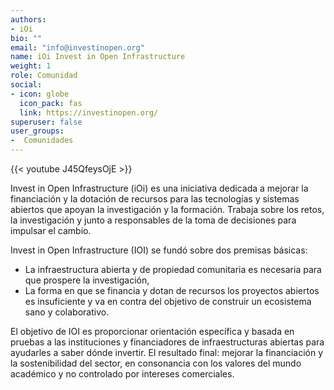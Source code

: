 ```yaml
---
authors:
- iOi
bio: ""
email: "info@investinopen.org"
name: iOi Invest in Open Infrastructure
weight: 1
role: Comunidad
social:
- icon: globe
  icon_pack: fas
  link: https://investinopen.org/
superuser: false
user_groups:
-  Comunidades
---
```


{{< youtube J45QfeysOjE >}} 

Invest in Open Infrastructure (iOi) es una iniciativa dedicada a mejorar la financiación y la dotación de recursos para las tecnologías y sistemas abiertos que apoyan la investigación y la formación. Trabaja sobre los retos, la investigación y junto a responsables de la toma de decisiones para impulsar el cambio.

Invest in Open Infrastructure (IOI) se fundó sobre dos premisas básicas:

- La infraestructura abierta y de propiedad comunitaria es necesaria para que prospere la investigación,
- La forma en que se financia y dotan de recursos los proyectos abiertos es insuficiente y va en contra del objetivo de construir un ecosistema sano y colaborativo.

El objetivo de IOI es proporcionar orientación específica y basada en pruebas a las instituciones y financiadores de infraestructuras abiertas para ayudarles a saber  dónde invertir. El resultado final: mejorar la financiación y la sostenibilidad del sector, en consonancia con los valores del mundo académico y no controlado por intereses comerciales.
